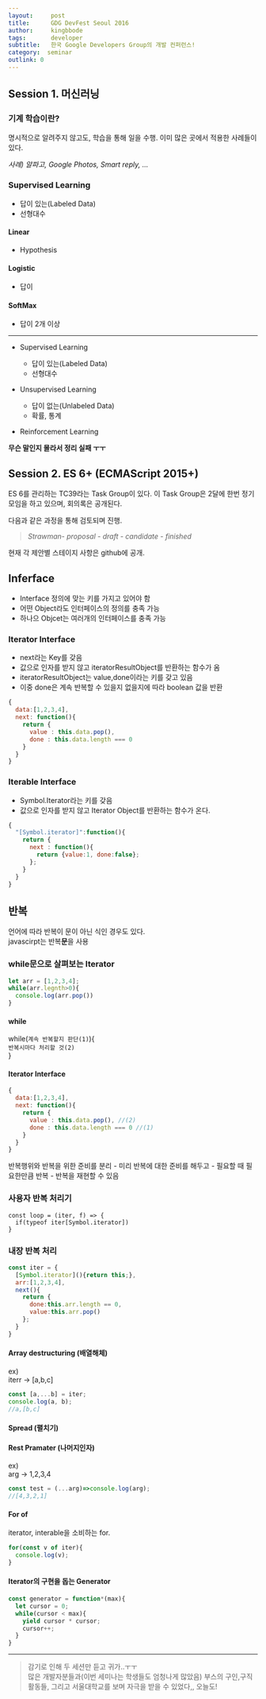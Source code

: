 ```yaml
---
layout:     post
title:      GDG DevFest Seoul 2016
author:     kingbbode
tags:       developer
subtitle:   한국 Google Developers Group의 개발 컨퍼런스!
category:  seminar
outlink: 0
---
```


Session 1. 머신러닝
-------------------

### 기계 학습이란?

명시적으로 알려주지 않고도, 학습을 통해 일을 수행. 이미 많은 곳에서 적용한 사례들이 있다.

*사례) 알파고, Google Photos, Smart reply, ...*

### Supervised Learning

-	답이 있는(Labeled Data)
-	선형대수

#### Linear

-	Hypothesis

#### Logistic

-	답이

#### SoftMax

-	답이 2개 이상

---

-	Supervised Learning

	-	답이 있는(Labeled Data)
	-	선형대수

-	Unsupervised Learning

	-	답이 없는(Unlabeled Data)
	-	확률, 통계

-	Reinforcement Learning

**무슨 말인지 몰라서 정리 실패 ㅜㅜ**

Session 2. ES 6+ (ECMAScript 2015+)
-----------------------------------

ES 6를 관리하는 TC39라는 Task Group이 있다. 이 Task Group은 2달에 한번 정기 모임을 하고 있으며, 회의록은 공개된다.

다음과 같은 과정을 통해 검토되며 진행.

> *Strawman- proposal - draft - candidate - finished*

현재 각 제안별 스테이지 사항은 github에 공개.

Inferface
---------

-	Interface 정의에 맞는 키를 가지고 있어야 함
-	어떤 Object라도 인터페이스의 정의를 충족 가능
-	하나으 Objcet는 여러개의 인터페이스를 충족 가능

### Iterator Interface

-	next라는 Key를 갖음
-	값으로 인자를 받지 않고 iteratorResultObject를 반환하는 함수가 옴
-	iteratorResultObject는 value,done이라는 키를 갖고 있음
-	이중 done은 계속 반복할 수 있을지 없을지에 따라 boolean 값을 반환

```javascript
{
  data:[1,2,3,4],
  next: function(){
    return {
      value : this.data.pop(),
      done : this.data.length === 0
    }
  }
}
```

### Iterable Interface

-	Symbol.Iterator라는 키를 갖음
-	값으로 인자를 받지 않고 Iterator Object를 반환하는 함수가 온다.

```javascript
{
  "[Symbol.iterator]":function(){
    return {
      next : function(){
        return {value:1, done:false};
      };
    }
  }
}
```

반복
----

언어에 따라 반복이 문이 아닌 식인 경우도 있다.<br> javascirpt는 반복**문**을 사용

### while문으로 살펴보는 Iterator

```javascript
let arr = [1,2,3,4];
while(arr.legnth>0){
  console.log(arr.pop())
}
```

#### while

while(`계속 반복할지 판단(1)`){<br> `반복시마다 처리할 것(2)`<br> }

#### Iterator Interface

```javascript
{
  data:[1,2,3,4],
  next: function(){
    return {
      value : this.data.pop(), //(2)
      done : this.data.length === 0 //(1)
    }
  }
}
```

반복행위와 반복을 위한 준비를 분리 - 미리 반복에 대한 준비를 해두고 - 필요할 때 필요한만큼 반복 - 반복을 재현할 수 있음

### 사용자 반복 처리기

```
const loop = (iter, f) => {
  if(typeof iter[Symbol.iterator])
}
```

### 내장 반복 처리

```javascript
const iter = {
  [Symbol.iterator](){return this;},
  arr:[1,2,3,4],
  next(){
    return {
      done:this.arr.length == 0,
      value:this.arr.pop()
    };
  }
}
```

#### Array destructuring (배열해체)

ex)<br> iterr -> [a,b,c]

```javascript
const [a,...b] = iter;
console.log(a, b);
//a,[b,c]
```

#### Spread (펼치기)

#### Rest Pramater (나머지인자)

ex)<br> arg -> 1,2,3,4<br>

```javascript
const test = (...arg)=>console.log(arg);
//[4,3,2,1]
```

#### For of

iterator, interable을 소비하는 for.

```javascript
for(const v of iter){
  console.log(v);
}
```

#### Iterator의 구현을 돕는 Generator

```javascript
const generator = function*(max){
  let cursor = 0;
  while(cursor < max){
    yield cursor * cursor;
    cursor++;
  }
}
```

---

> 감기로 인해 두 세션만 듣고 귀가..ㅜㅜ <br>많은 개발자분들과(이번 세미나는 학생들도 엄청나게 많았음) 부스의 구인,구직 활동들, 그리고 서울대학교를 보며 자극을 받을 수 있었다,, 오늘도! 
